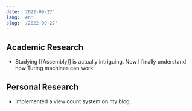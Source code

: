 ```yaml
---
date: '2022-09-27'
lang: 'en'
slug: '/2022-09-27'
---
```


## Academic Research

- Studying [[Assembly]] is actually intriguing. Now I finally understand how Turing machines can work!

## Personal Research

- Implemented a view count system on my blog.
